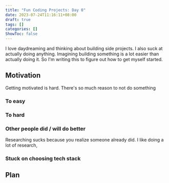 ```yaml
---
title: "Fun Coding Projects: Day 0"
date: 2023-07-24T11:16:11+08:00
draft: true
tags: []
categories: []
ShowToc: false
---
```


I love daydreaming and thinking about building side projects. I also suck at actually doing anything. Imagining building something is a lot easier than actually doing it. So I'm writing this to figure out how to get myself started.

## Motivation
Getting motivated is hard. There's so much reason to not do something

### To easy
### To hard
### Other people did / will do better
Researching sucks because you realize someone already did. I like doing a lot of research,
### Stuck on choosing tech stack

## Plan

